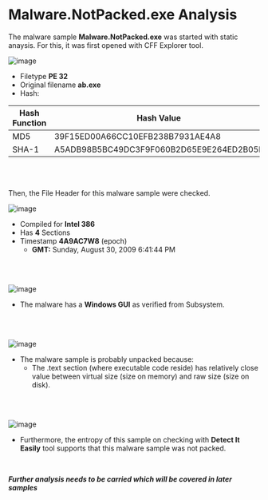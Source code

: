 # Malware.NotPacked.exe Analysis

The malware sample **Malware.NotPacked.exe** was started with static anaysis. For this, it was first opened with CFF Explorer tool.

![image](https://github.com/VenusChhantel/TCM-PMAT-Learnings/assets/122972953/c79f520a-8600-4817-a9be-03be0c0569c2)

-   Filetype **PE 32**
-   Original filename **ab.exe**
-   Hash:

  |Hash Function  | Hash Value|
  |--|--|
  |MD5| 39F15ED00A66CC10EFB238B7931AE4A8
  |SHA-1|A5ADB98B5BC49DC3F9F060B2D65E9E264ED2B05F
  
<br>
<br>

Then, the File Header for this malware sample were checked.

![image](https://github.com/VenusChhantel/TCM-PMAT-Learnings/assets/122972953/828d08ac-f416-4048-94ff-0bb8898633f9)

- Compiled for **Intel 386**
- Has **4** Sections
- Timestamp **4A9AC7W8** (epoch)
    - **GMT:** Sunday, August 30, 2009 6:41:44 PM

<br>
<br>

![image](https://github.com/VenusChhantel/TCM-PMAT-Learnings/assets/122972953/dfffc1cd-e26a-448e-8c59-675bdeea4f0d)

- The malware has a **Windows GUI** as verified from Subsystem.

<br>
<br>

![image](https://github.com/VenusChhantel/TCM-PMAT-Learnings/assets/122972953/968ce2dc-5acc-4cff-a638-e2c9bd3f99c6)

- The malware sample is probably unpacked because:
    -  The .text section (where executable code reside) has relatively close value between virtual size (size on memory) and raw size (size on disk).

<br>
<br>

![image](https://github.com/VenusChhantel/TCM-PMAT-Learnings/assets/122972953/d286f5e4-807c-4dbc-9291-c8a899fa5e28)

- Furthermore, the entropy of this sample on checking with **Detect It Easily** tool supports that this malware sample was not packed.

<br>

***Further analysis needs to be carried which will be covered in later samples***
